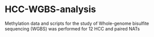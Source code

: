 # HCC-WGBS-analysis
Methylation data and scripts for the study of Whole-genome bisulfite sequencing (WGBS)  was performed for 12 HCC and paired NATs
